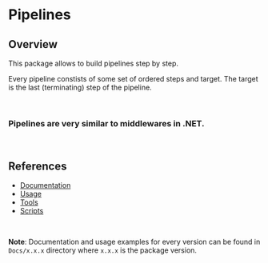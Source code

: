 # Pipelines

## Overview

This package allows to build pipelines step by step.

Every pipeline constists of some set of ordered steps and target. The target is the last (terminating) step of the pipeline.

<br/>

### **Pipelines are very similar to middlewares in .NET.**

<br/>

## References

  - [Documentation](DevUniverse.Pipelines/Docs/1.0.0.0/Pipelines.md)
  - [Usage](DevUniverse.Pipelines/Docs/1.0.0.0/Usage.md)
  - [Tools](https://github.com/devuniverse0/Pipelines/tree/dev/DevUniverse.Pipelines/Docs/Tools)
  - [Scripts](https://github.com/devuniverse0/Pipelines/tree/dev/DevUniverse.Pipelines/Scripts)

<br/>

**Note**: Documentation and usage examples for every version can be found in `Docs/x.x.x` directory where `x.x.x` is the package version.
